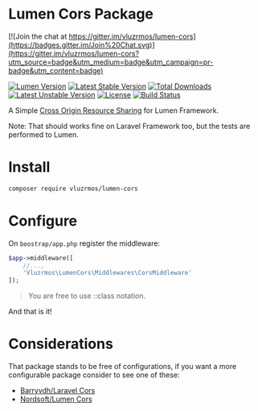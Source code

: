 # Lumen Cors Package

[![Join the chat at https://gitter.im/vluzrmos/lumen-cors](https://badges.gitter.im/Join%20Chat.svg)](https://gitter.im/vluzrmos/lumen-cors?utm_source=badge&utm_medium=badge&utm_campaign=pr-badge&utm_content=badge)

[![Lumen Version](https://img.shields.io/badge/Lumen-5.0%20%7C%205.1-orange.svg)](https://packagist.org/packages/vluzrmos/lumen-cors) [![Latest Stable Version](https://poser.pugx.org/vluzrmos/lumen-cors/v/stable)](https://packagist.org/packages/vluzrmos/lumen-cors) [![Total Downloads](https://poser.pugx.org/vluzrmos/lumen-cors/downloads)](https://packagist.org/packages/vluzrmos/lumen-cors) [![Latest Unstable Version](https://poser.pugx.org/vluzrmos/lumen-cors/v/unstable)](https://packagist.org/packages/vluzrmos/lumen-cors) [![License](https://poser.pugx.org/vluzrmos/lumen-cors/license)](https://packagist.org/packages/vluzrmos/lumen-cors) [![Build Status](https://travis-ci.org/vluzrmos/lumen-cors.svg)](https://travis-ci.org/vluzrmos/lumen-cors)

A Simple [Cross Origin Resource Sharing](https://developer.mozilla.org/en-US/docs/Web/HTTP/Access_control_CORS) for Lumen Framework.

Note: That should works fine on Laravel Framework too, but the tests are performed to Lumen.

# Install

```bash
composer require vluzrmos/lumen-cors
```

# Configure

On <code>boostrap/app.php</code> register the middleware:

```php
$app->middleware([
	//...,
	'Vluzrmos\LumenCors\Middlewares\CorsMiddleware'
]);
```

> You are free to use ::class notation.


And that is it!

# Considerations

That package stands to be free of configurations,
if you want a more configurable package consider to see one of these:

- [Barryvdh/Laravel Cors](https://github.com/barryvdh/laravel-cors)
- [Nordsoft/Lumen Cors](https://github.com/nordsoftware/lumen-cors)
